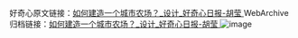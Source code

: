好奇心原文链接：[如何建造一个城市农场？_设计_好奇心日报-胡莹 ](https://www.qdaily.com/articles/10495.html)
WebArchive归档链接：[如何建造一个城市农场？_设计_好奇心日报-胡莹 ](http://web.archive.org/web/20190623160422/https://www.qdaily.com/articles/10495.html)
![image](http://ww3.sinaimg.cn/large/007d5XDply1g3vz1zj09mj30u04dwkjl)